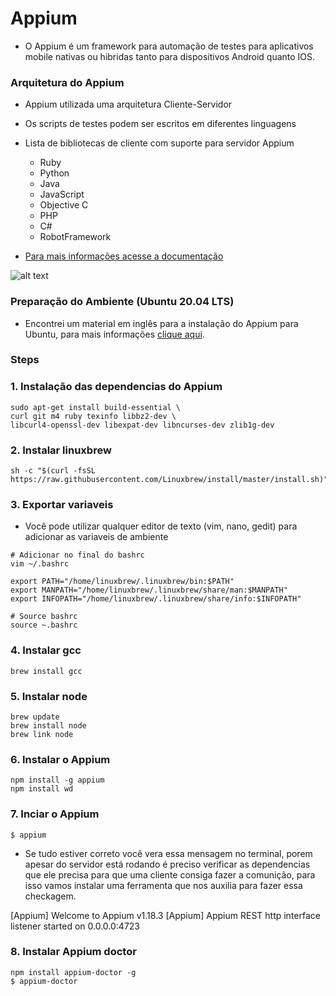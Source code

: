 # Appium
- O Appium é um framework para automação de testes para aplicativos mobile nativas ou hibridas tanto para dispositivos Android quanto IOS.

### Arquitetura do Appium
-  Appium utilizada uma arquitetura Cliente-Servidor
- Os scripts de testes podem ser escritos em diferentes linguagens
- Lista de bibliotecas de cliente com suporte para servidor Appium
  - Ruby
  - Python
  - Java
  - JavaScript
  - Objective C
  - PHP
  - C#
  - RobotFramework
  
 - [Para mais informações acesse a documentação](http://appium.io/docs/en/about-appium/intro/)

![alt text](https://thinkpalm.com/wp-content/uploads/2017/11/Appium-Architecture.jpg)


### Preparação do Ambiente (Ubuntu 20.04 LTS)
- Encontrei um material em inglês para a instalação do Appium para Ubuntu, para mais informações 
[clique aqui](https://confusedcoders.com/general-programming/mobile/how-to-install-appium-in-ubuntu). 

### Steps
### 1. Instalação das dependencias do Appium
  ```
  sudo apt-get install build-essential \
curl git m4 ruby texinfo libbz2-dev \
libcurl4-openssl-dev libexpat-dev libncurses-dev zlib1g-dev
  ```

### 2. Instalar linuxbrew

```
sh -c "$(curl -fsSL https://raw.githubusercontent.com/Linuxbrew/install/master/install.sh)"
```


### 3. Exportar variaveis 
- Você pode utilizar qualquer editor de texto (vim, nano, gedit) para adicionar as variaveis de ambiente

```
# Adicionar no final do bashrc
vim ~/.bashrc

export PATH="/home/linuxbrew/.linuxbrew/bin:$PATH"
export MANPATH="/home/linuxbrew/.linuxbrew/share/man:$MANPATH"
export INFOPATH="/home/linuxbrew/.linuxbrew/share/info:$INFOPATH"

# Source bashrc
source ~.bashrc

```

### 4. Instalar gcc

```
brew install gcc
```

### 5. Instalar node
```
brew update
brew install node
brew link node
```

### 6. Instalar o Appium
```
npm install -g appium
npm install wd
```

### 7. Inciar o Appium
```
$ appium
```

- Se tudo estiver correto você vera essa mensagem no terminal, porem apesar do servidor está rodando é preciso verificar as dependencias que ele precisa para que uma cliente consiga fazer a comunição, para isso vamos instalar uma ferramenta que nos auxilia para fazer essa checkagem.

<Adicionar a imagem do terminal>
[Appium] Welcome to Appium v1.18.3
[Appium] Appium REST http interface listener started on 0.0.0.0:4723


### 8. Instalar Appium doctor
```
npm install appium-doctor -g
$ appium-doctor
```


